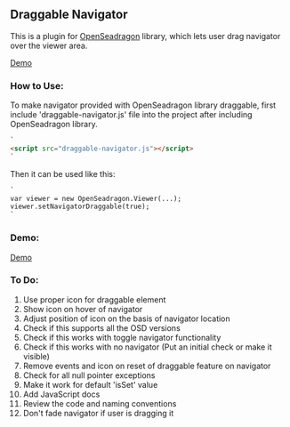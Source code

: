 ## Draggable Navigator

This is a plugin for [OpenSeadragon](http://openseadragon.github.io/) library, which lets user drag navigator over the viewer area.

[Demo](https://harshalitalele.github.io/OpenSeadragonDraggableNavigator/) 

### How to Use:

To make navigator provided with OpenSeadragon library draggable, first include 'draggable-navigator.js' file into the project after including OpenSeadragon library.

```markdown
`
<script src="draggable-navigator.js"></script>
`
```

Then it can be used like this:

```markdown
`
var viewer = new OpenSeadragon.Viewer(...);
viewer.setNavigatorDraggable(true);
`
```

### Demo:

[Demo](https://harshalitalele.github.io/OpenSeadragonDraggableNavigator/)

### To Do:

1. Use proper icon for draggable element
2. Show icon on hover of navigator
3. Adjust position of icon on the basis of navigator location
4. Check if this supports all the OSD versions
5. Check if this works with toggle navigator functionality
6. Check if this works with no navigator (Put an initial check or make it visible)
7. Remove events and icon on reset of draggable feature on navigator
8. Check for all null pointer exceptions
9. Make it work for default 'isSet' value
10. Add JavaScript docs
11. Review the code and naming conventions
12. Don't fade navigator if user is dragging it